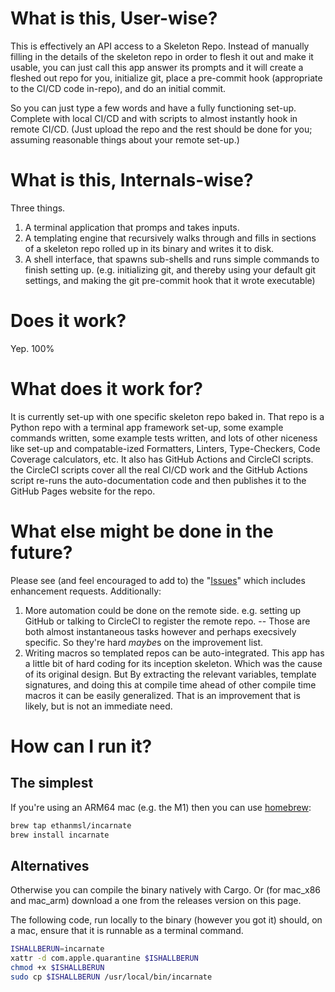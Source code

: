 # What is this, User-wise?
This is effectively an API access to a Skeleton Repo.
Instead of manually filling in the details of the skeleton repo in order to flesh it out and make it usable, you can just call this app answer its prompts and it will create a fleshed out repo for you, initialize git, place a pre-commit hook (appropriate to the CI/CD code in-repo), and do an initial commit.

So you can just type a few words and have a fully functioning set-up.  Complete with local CI/CD and with scripts to almost instantly hook in remote CI/CD.  (Just upload the repo and the rest should be done for you; assuming reasonable things about your remote set-up.)

# What is this, Internals-wise?
Three things.
1. A terminal application that promps and takes inputs.
2. A templating engine that recursively walks through and fills in sections of a skeleton repo rolled up in its binary and writes it to disk.
3. A shell interface, that spawns sub-shells and runs simple commands to finish setting up. (e.g. initializing git, and thereby using your default git settings, and making the git pre-commit hook that it wrote executable)

# Does it work?
Yep. 100%

# What does it work for?
It is currently set-up with one specific skeleton repo baked in.
That repo is a Python repo with a terminal app framework set-up, some example commands written, some example tests written, and lots of other niceness like set-up and compatable-ized Formatters, Linters, Type-Checkers, Code Coverage calculators, etc.
It also has GitHub Actions and CircleCI scripts.  the CircleCI scripts cover all the real CI/CD work and the GitHub Actions script re-runs the auto-documentation code and then publishes it to the GitHub Pages website for the repo.

# What else might be done in the future?
Please see (and feel encouraged to add to) the "[Issues]([url](https://github.com/ethanmsl/incarnate/issues))" which includes enhancement requests.  Additionally:

1. More automation could be done on the remote side.  e.g. setting up GitHub or talking to CircleCI to register the remote repo.  -- Those are both almost instantaneous tasks however and perhaps execsively specific.  So they're hard *maybe*s on the improvement list.
2. Writing macros so templated repos can be auto-integrated.  This app has a little bit of hard coding for its inception skeleton.  Which was the cause of its original design.  But By extracting the relevant variables, template signatures, and doing this at compile time ahead of other compile time macros it can be easily generalized.  That is an improvement that is likely, but is not an immediate need.

# How can I run it?

## The simplest
If you're using an ARM64 mac (e.g. the M1) then you can use [homebrew]([url](https://brew.sh/)):
```bash
brew tap ethanmsl/incarnate
brew install incarnate
```

## Alternatives
Otherwise you can compile the binary natively with Cargo. 
Or (for mac_x86 and mac_arm) download a one from the releases version on this page.

The following code, run locally to the binary (however you got it) should, on a mac, ensure that it is runnable as a terminal command.
```bash
ISHALLBERUN=incarnate
xattr -d com.apple.quarantine $ISHALLBERUN
chmod +x $ISHALLBERUN
sudo cp $ISHALLBERUN /usr/local/bin/incarnate
```
